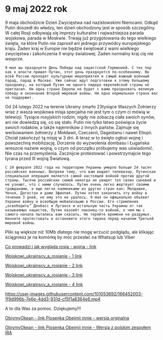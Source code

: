# 9 maj 2022 rok

9 maja obchodzicie Dzień Zwycięstwa nad nazistowskimi Niemcami. Odkąd Putin doszedł do władzy, ten dzień obchodzony jest w sposób szczególny. W całej Rosji odbywają się imprezy kulturalne i najważniejsza parada wojskowa, parada w Moskwie. Trwają już przygotowania do tego wielkiego święta, na które Putin nie zaprosił ani jednego przywódcy europejskiego kraju. Żaden kraj w Europie nie będzie świętował z wami wielkiego zwycięstwa i zakończenia II wojny światowej. Żaden normalny kraj cię nie wesprze.

```
9 мая вы празднуете День Победы над нацистской Германией. С тех пор как к власти пришел Путин, этот день празднуется по-особенному. Во всей России проходят культурные мероприятия и самый важный военный парад, парад в Москве. Уже сейчас идут подготовки к этому большому празднику, на который Путин ни одного лидера европейской страны не пригласил. Ни одна страна Европы не будет с вами праздновать великую победу и окончание Второй мировой войны. Ни одна нормальная страна вас не поддержит. 
```

Od 24 lutego 2022 na terenie Ukrainy zmarło 23tysiące Waszych Żołnierzy wraz z wasza wojskowa misja specjalna nie jest tym o czym ci mówią w telewizji. Tysiące rosyjskich rodzin, nigdy nie zobaczą ciała swoich synów, ani nie dowiedzą się, co się stało. Putin nie tylko łatwo poświęca życie swoich rodaków, a także najemników z innych państw. Zajmuje się werbowaniem żołnierzy z Mołdawii, Czeczenii, Dagestanu i nawet Etiopii. Chciał zakończyć tą misję w 3 dni. A teraz w to święto ogłosi wojnę i powszechną mobilizację. Dorzenie do wyzwolenia dombasu i Ługańska wreszcie nazwie wojną, o czym od początku próbujemy was uświadomić. Nie czas na przemyślenia. Zacznijcie protestować i powstrzymajcie tego tyrana przed III wojną Światową.


```
С 24 февраля 2022 года на территории Украины умерло больше 24 тысяч российских военных. Вопреки тому, что вам вещает телевизор, Путинская специальная операция является самой настоящей войной против другой страны. Тысячи российских семей никогда не увидят тел своих сыновей и не узнают, что с ними случилось. Путин очень легко жертвует своими гражданами, а еще легче наемниками из других стран как: Молдавия, Чечня, Дагестан и даже Эфиопия. Путин хотел закончить эту войну в течении 3 дней, но ему это не удалось. 9 мая он официально объявит Украине войну и всеобщую мобилизацию в России. Его стремления „освободить” Донбасс и Луганск и остальную часть Украины от так называемых нацистов, Путин назовёт наконец-то войной, о чем мы с самого начала пытались вам сказать. Не теряйте времени на раздумья. Начните протестовать и остановите этого тирана перед началом Третьей мировой войны.  
```
Pliki są większe niż 10Mb dlatego nie mogę wrzucić podglądu, ale klikając ściągniesz je na komórkę by móc przesłać na Whatsup lub Viber

[Co prowadzi i jak wygląda rosja - wojna - link](https://github.com/whatsupW/whatsupW/blob/main/img/6/wojna.mp4?raw=true)

[Wojskowi_ukrainscy_a_rosjanie - 1 link](https://github.com/whatsupW/whatsupW/blob/main/img/6/Wojskowi_ukrainscy_a_rosjanie1.mp4?raw=true)

[Wojskowi_ukrainscy_a_rosjanie - 2 link](https://github.com/whatsupW/whatsupW/blob/main/img/6/Wojskowi_ukrainscy_a_rosjanie2.mp4?raw=true)

[Wojskowi_ukrainscy_a_rosjanie - 3 link](https://github.com/whatsupW/whatsupW/blob/main/img/6/Wojskowi_ukrainscy_a_rosjanie3.mp4?raw=true)

[Wojskowi_ukrainscy_a_rosjanie - 4 link](https://github.com/whatsupW/whatsupW/blob/main/img/6/Wojskowi_ukrainscy_a_rosjanie4.mp4?raw=true)

https://user-images.githubusercontent.com/101053692/166452003-1f9d996b-7e6e-4dd3-931d-cf5f1a8364e6.mp4

A to dla Was za pomoc. Dziękujemy!!!

[ObiymyOkean - link Piosenka Obejmij mnie - wersja orginalna](https://github.com/whatsupW/whatsupW/blob/main/img/6/ObiymyOkean%20Elzy%20cover.mp4?raw=true)

[ObiymyOkean - link Piosenka Obejmij mnie - Wersja z polskim zespołem IRA](https://github.com/whatsupW/whatsupW/blob/main/img/6/IRAStok%C5%82osaObejmij%20mnie.mp4?raw=true)

